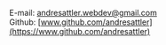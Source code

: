 E-mail: [andresattler.webdev@gmail.com](andresattler.webdev@gmail.com)\
Github: [www.github.com/andresattler](https://www.github.com/andresattler)
